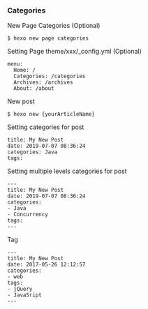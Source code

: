 ### Categories

New Page Categories (Optional)

```
$ hexo new page categories
```

Setting Page theme/xxx/_config.yml (Optional)

```
menu:
  Home: /
  Categories: /categories
  Archives: /archives
  About: /about
```

New post

```
$ hexo new {yourArticleName}
```

Setting categories for post

```
title: My New Post
date: 2019-07-07 08:36:24
categories: Java
tags:
```

Setting multiple levels categories for post

```
---
title: My New Post
date: 2019-07-07 08:36:24
categories:
- Java
- Concurrency
tags:
---
```



Tag

```
---
title: My New Post
date: 2017-05-26 12:12:57
categories: 
- web
tags:
- jQuery
- JavaSript
---
```

